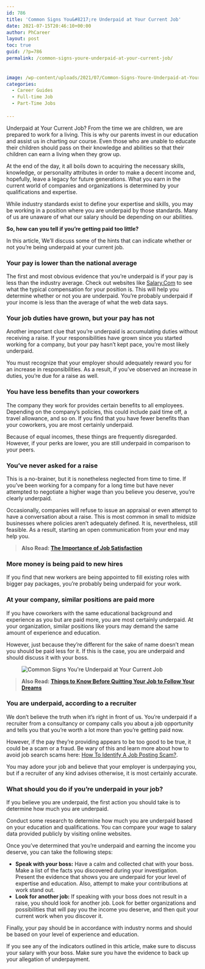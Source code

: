 ```yaml
---
id: 786
title: 'Common Signs You&#8217;re Underpaid at Your Current Job'
date: 2021-07-15T20:46:10+00:00
author: PhCareer
layout: post
toc: true
guid: /?p=786
permalink: /common-signs-youre-underpaid-at-your-current-job/


image: /wp-content/uploads/2021/07/Common-Signs-Youre-Underpaid-at-Your-Current-Job-1.jpg
categories:
  - Career Guides
  - Full-time Job
  - Part-Time Jobs

---
```

Underpaid at Your Current Job? From the time we are children, we are prepared to work for a living. This is why our parents invest in our education and assist us in charting our course. Even those who are unable to educate their children should pass on their knowledge and abilities so that their children can earn a living when they grow up.

At the end of the day, it all boils down to acquiring the necessary skills, knowledge, or personality attributes in order to make a decent income and, hopefully, leave a legacy for future generations. What you earn in the current world of companies and organizations is determined by your qualifications and expertise.

While industry standards exist to define your expertise and skills, you may be working in a position where you are underpaid by those standards. Many of us are unaware of what our salary should be depending on our abilities.

**So, how can you tell if you&#8217;re getting paid too little?**

In this article, We&#8217;ll discuss some of the hints that can indicate whether or not you&#8217;re being underpaid at your current job.

### **Your pay is lower than the national average**

The first and most obvious evidence that you&#8217;re underpaid is if your pay is less than the industry average. Check out websites like [Salary.Com](https://www.salary.com/) to see what the typical compensation for your position is. This will help you determine whether or not you are underpaid. You&#8217;re probably underpaid if your income is less than the average of what the web data says.

### **Your job duties have grown, but your pay has not**

Another important clue that you&#8217;re underpaid is accumulating duties without receiving a raise. If your responsibilities have grown since you started working for a company, but your pay hasn&#8217;t kept pace, you&#8217;re most likely underpaid.

You must recognize that your employer should adequately reward you for an increase in responsibilities. As a result, if you&#8217;ve observed an increase in duties, you&#8217;re due for a raise as well.

### **You have less benefits than your coworkers**

The company they work for provides certain benefits to all employees. Depending on the company&#8217;s policies, this could include paid time off, a travel allowance, and so on. If you find that you have fewer benefits than your coworkers, you are most certainly underpaid.

Because of equal incomes, these things are frequently disregarded. However, if your perks are lower, you are still underpaid in comparison to your peers.

### **You&#8217;ve never asked for a raise**

This is a no-brainer, but it is nonetheless neglected from time to time. If you&#8217;ve been working for a company for a long time but have never attempted to negotiate a higher wage than you believe you deserve, you&#8217;re clearly underpaid.

Occasionally, companies will refuse to issue an appraisal or even attempt to have a conversation about a raise. This is most common in small to midsize businesses where policies aren&#8217;t adequately defined. It is, nevertheless, still feasible. As a result, starting an open communication from your end may help you.



<blockquote class="wp-block-quote">
  <p>
    <strong>Also Read: <a href="/the-importance-of-job-satisfaction/">The Importance of Job Satisfaction</a></strong>
  </p>
</blockquote>



### **More money is being paid to new hires**

If you find that new workers are being appointed to fill existing roles with bigger pay packages, you&#8217;re probably being underpaid for your work.

### **At your company, similar positions are paid more**

If you have coworkers with the same educational background and experience as you but are paid more, you are most certainly underpaid. At your organization, similar positions like yours may demand the same amount of experience and education.

However, just because they&#8217;re different for the sake of name doesn&#8217;t mean you should be paid less for it. If this is the case, you are underpaid and should discuss it with your boss.



<figure class="wp-block-image size-large">

<img loading="lazy" width="990" height="743" src="/wp-content/uploads/2021/07/Common-Signs-Youre-Underpaid-at-Your-Current-Job.jpg" alt="Common Signs You're Underpaid at Your Current Job" class="wp-image-787" srcset="/wp-content/uploads/2021/07/Common-Signs-Youre-Underpaid-at-Your-Current-Job.jpg 990w, /wp-content/uploads/2021/07/Common-Signs-Youre-Underpaid-at-Your-Current-Job-300x225.jpg 300w, /wp-content/uploads/2021/07/Common-Signs-Youre-Underpaid-at-Your-Current-Job-768x576.jpg 768w" sizes="(max-width: 990px) 100vw, 990px" /> </figure> 



<blockquote class="wp-block-quote">
  <p>
    <strong>Also Read: <a href="/things-to-know-before-quitting-your-job-to-follow-your-dreams/">Things to Know Before Quitting Your Job to Follow Your Dreams</a></strong>
  </p>
</blockquote>



### **You are underpaid, according to a recruiter**

We don&#8217;t believe the truth when it&#8217;s right in front of us. You&#8217;re underpaid if a recruiter from a consultancy or company calls you about a job opportunity and tells you that you&#8217;re worth a lot more than you&#8217;re getting paid now.

However, if the pay they&#8217;re providing appears to be too good to be true, it could be a scam or a fraud. Be wary of this and learn more about how to avoid job search scams here: [How To Identify A Job Posting Scam?](/how-to-identify-a-job-posting-scam/).

You may adore your job and believe that your employer is underpaying you, but if a recruiter of any kind advises otherwise, it is most certainly accurate.



### **What should you do if you&#8217;re underpaid in your job?**

If you believe you are underpaid, the first action you should take is to determine how much you are underpaid.

Conduct some research to determine how much you are underpaid based on your education and qualifications. You can compare your wage to salary data provided publicly by visiting online websites.

Once you&#8217;ve determined that you&#8217;re underpaid and earning the income you deserve, you can take the following steps:

  * **Speak with your boss:** Have a calm and collected chat with your boss. Make a list of the facts you discovered during your investigation. Present the evidence that shows you are underpaid for your level of expertise and education. Also, attempt to make your contributions at work stand out.
  * **Look for another job:** If speaking with your boss does not result in a raise, you should look for another job. Look for better organizations and possibilities that will pay you the income you deserve, and then quit your current work when you discover it.

Finally, your pay should be in accordance with industry norms and should be based on your level of experience and education.

If you see any of the indicators outlined in this article, make sure to discuss your salary with your boss. Make sure you have the evidence to back up your allegation of underpayment.

